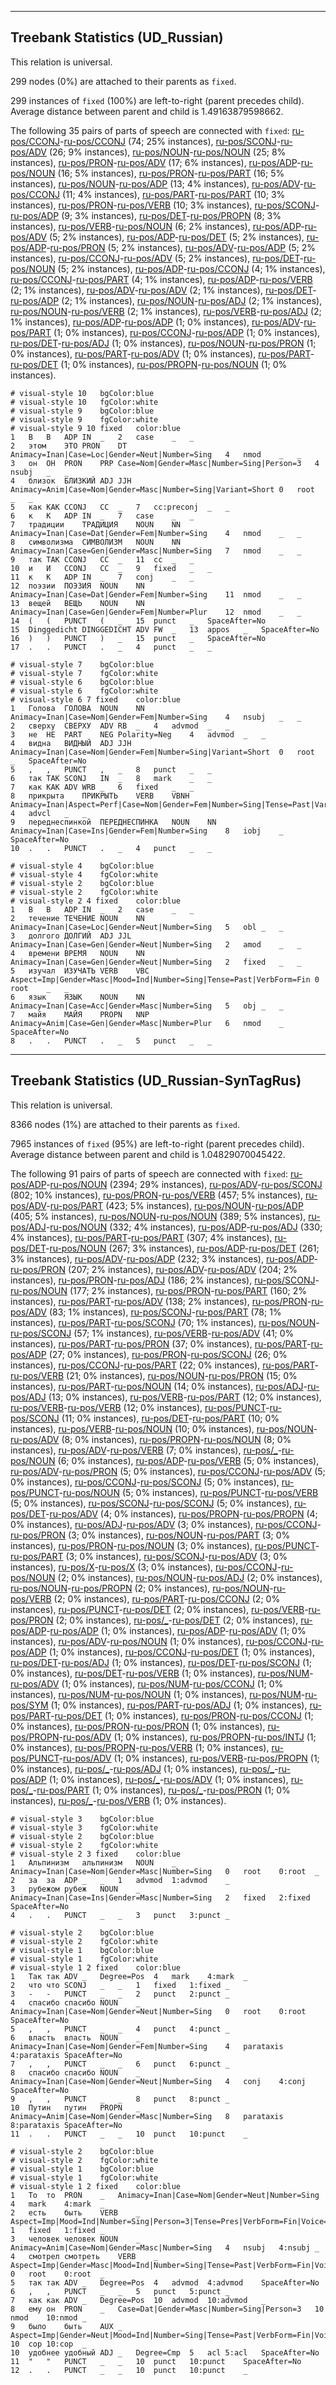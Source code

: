

--------------------------------------------------------------------------------

## Treebank Statistics (UD_Russian)

This relation is universal.

299 nodes (0%) are attached to their parents as `fixed`.

299 instances of `fixed` (100%) are left-to-right (parent precedes child).
Average distance between parent and child is 1.49163879598662.

The following 35 pairs of parts of speech are connected with `fixed`: [ru-pos/CCONJ]()-[ru-pos/CCONJ]() (74; 25% instances), [ru-pos/SCONJ]()-[ru-pos/ADV]() (26; 9% instances), [ru-pos/NOUN]()-[ru-pos/NOUN]() (25; 8% instances), [ru-pos/PRON]()-[ru-pos/ADV]() (17; 6% instances), [ru-pos/ADP]()-[ru-pos/NOUN]() (16; 5% instances), [ru-pos/PRON]()-[ru-pos/PART]() (16; 5% instances), [ru-pos/NOUN]()-[ru-pos/ADP]() (13; 4% instances), [ru-pos/ADV]()-[ru-pos/CCONJ]() (11; 4% instances), [ru-pos/PART]()-[ru-pos/PART]() (10; 3% instances), [ru-pos/PRON]()-[ru-pos/VERB]() (10; 3% instances), [ru-pos/SCONJ]()-[ru-pos/ADP]() (9; 3% instances), [ru-pos/DET]()-[ru-pos/PROPN]() (8; 3% instances), [ru-pos/VERB]()-[ru-pos/NOUN]() (6; 2% instances), [ru-pos/ADP]()-[ru-pos/ADV]() (5; 2% instances), [ru-pos/ADP]()-[ru-pos/DET]() (5; 2% instances), [ru-pos/ADP]()-[ru-pos/PRON]() (5; 2% instances), [ru-pos/ADV]()-[ru-pos/ADP]() (5; 2% instances), [ru-pos/CCONJ]()-[ru-pos/ADV]() (5; 2% instances), [ru-pos/DET]()-[ru-pos/NOUN]() (5; 2% instances), [ru-pos/ADP]()-[ru-pos/CCONJ]() (4; 1% instances), [ru-pos/CCONJ]()-[ru-pos/PART]() (4; 1% instances), [ru-pos/ADP]()-[ru-pos/VERB]() (2; 1% instances), [ru-pos/ADV]()-[ru-pos/ADV]() (2; 1% instances), [ru-pos/DET]()-[ru-pos/ADP]() (2; 1% instances), [ru-pos/NOUN]()-[ru-pos/ADJ]() (2; 1% instances), [ru-pos/NOUN]()-[ru-pos/VERB]() (2; 1% instances), [ru-pos/VERB]()-[ru-pos/ADJ]() (2; 1% instances), [ru-pos/ADP]()-[ru-pos/ADP]() (1; 0% instances), [ru-pos/ADV]()-[ru-pos/PART]() (1; 0% instances), [ru-pos/CCONJ]()-[ru-pos/ADP]() (1; 0% instances), [ru-pos/DET]()-[ru-pos/ADJ]() (1; 0% instances), [ru-pos/NOUN]()-[ru-pos/PRON]() (1; 0% instances), [ru-pos/PART]()-[ru-pos/ADV]() (1; 0% instances), [ru-pos/PART]()-[ru-pos/DET]() (1; 0% instances), [ru-pos/PROPN]()-[ru-pos/NOUN]() (1; 0% instances).


~~~ conllu
# visual-style 10	bgColor:blue
# visual-style 10	fgColor:white
# visual-style 9	bgColor:blue
# visual-style 9	fgColor:white
# visual-style 9 10 fixed	color:blue
1	В	В	ADP	IN	_	2	case	_	_
2	этом	ЭТО	PRON	DT	Animacy=Inan|Case=Loc|Gender=Neut|Number=Sing	4	nmod	_	_
3	он	ОН	PRON	PRP	Case=Nom|Gender=Masc|Number=Sing|Person=3	4	nsubj	_	_
4	близок	БЛИЗКИЙ	ADJ	JJH	Animacy=Anim|Case=Nom|Gender=Masc|Number=Sing|Variant=Short	0	root	_	_
5	как	КАК	CCONJ	CC	_	7	cc:preconj	_	_
6	к	К	ADP	IN	_	7	case	_	_
7	традиции	ТРАДИЦИЯ	NOUN	NN	Animacy=Inan|Case=Dat|Gender=Fem|Number=Sing	4	nmod	_	_
8	символизма	СИМВОЛИЗМ	NOUN	NN	Animacy=Inan|Case=Gen|Gender=Masc|Number=Sing	7	nmod	_	_
9	так	ТАК	CCONJ	CC	_	11	cc	_	_
10	и	И	CCONJ	CC	_	9	fixed	_	_
11	к	К	ADP	IN	_	7	conj	_	_
12	поэзии	ПОЭЗИЯ	NOUN	NN	Animacy=Inan|Case=Dat|Gender=Fem|Number=Sing	11	nmod	_	_
13	вещей	ВЕЩЬ	NOUN	NN	Animacy=Inan|Case=Gen|Gender=Fem|Number=Plur	12	nmod	_	_
14	(	(	PUNCT	(	_	15	punct	_	SpaceAfter=No
15	Dinggedicht	DINGGEDICHT	ADV	FW	_	13	appos	_	SpaceAfter=No
16	)	)	PUNCT	)	_	15	punct	_	SpaceAfter=No
17	.	.	PUNCT	.	_	4	punct	_	_

~~~


~~~ conllu
# visual-style 7	bgColor:blue
# visual-style 7	fgColor:white
# visual-style 6	bgColor:blue
# visual-style 6	fgColor:white
# visual-style 6 7 fixed	color:blue
1	Голова	ГОЛОВА	NOUN	NN	Animacy=Inan|Case=Nom|Gender=Fem|Number=Sing	4	nsubj	_	_
2	сверху	СВЕРХУ	ADV	RB	_	4	advmod	_	_
3	не	НЕ	PART	NEG	Polarity=Neg	4	advmod	_	_
4	видна	ВИДНЫЙ	ADJ	JJH	Animacy=Inan|Case=Nom|Gender=Fem|Number=Sing|Variant=Short	0	root	_	SpaceAfter=No
5	,	,	PUNCT	,	_	8	punct	_	_
6	так	ТАК	SCONJ	IN	_	8	mark	_	_
7	как	КАК	ADV	WRB	_	6	fixed	_	_
8	прикрыта	ПРИКРЫТЬ	VERB	VBNH	Animacy=Inan|Aspect=Perf|Case=Nom|Gender=Fem|Number=Sing|Tense=Past|Variant=Short|VerbForm=Part|Voice=Pass	4	advcl	_	_
9	переднеспинкой	ПЕРЕДНЕСПИНКА	NOUN	NN	Animacy=Inan|Case=Ins|Gender=Fem|Number=Sing	8	iobj	_	SpaceAfter=No
10	.	.	PUNCT	.	_	4	punct	_	_

~~~


~~~ conllu
# visual-style 4	bgColor:blue
# visual-style 4	fgColor:white
# visual-style 2	bgColor:blue
# visual-style 2	fgColor:white
# visual-style 2 4 fixed	color:blue
1	В	В	ADP	IN	_	2	case	_	_
2	течение	ТЕЧЕНИЕ	NOUN	NN	Animacy=Inan|Case=Loc|Gender=Neut|Number=Sing	5	obl	_	_
3	долгого	ДОЛГИЙ	ADJ	JJL	Animacy=Inan|Case=Gen|Gender=Neut|Number=Sing	2	amod	_	_
4	времени	ВРЕМЯ	NOUN	NN	Animacy=Inan|Case=Gen|Gender=Neut|Number=Sing	2	fixed	_	_
5	изучал	ИЗУЧАТЬ	VERB	VBC	Aspect=Imp|Gender=Masc|Mood=Ind|Number=Sing|Tense=Past|VerbForm=Fin	0	root	_	_
6	язык	ЯЗЫК	NOUN	NN	Animacy=Inan|Case=Acc|Gender=Masc|Number=Sing	5	obj	_	_
7	майя	МАЙЯ	PROPN	NNP	Animacy=Anim|Case=Gen|Gender=Masc|Number=Plur	6	nmod	_	SpaceAfter=No
8	.	.	PUNCT	.	_	5	punct	_	_

~~~




--------------------------------------------------------------------------------

## Treebank Statistics (UD_Russian-SynTagRus)

This relation is universal.

8366 nodes (1%) are attached to their parents as `fixed`.

7965 instances of `fixed` (95%) are left-to-right (parent precedes child).
Average distance between parent and child is 1.04829070045422.

The following 91 pairs of parts of speech are connected with `fixed`: [ru-pos/ADP]()-[ru-pos/NOUN]() (2394; 29% instances), [ru-pos/ADV]()-[ru-pos/SCONJ]() (802; 10% instances), [ru-pos/PRON]()-[ru-pos/VERB]() (457; 5% instances), [ru-pos/ADV]()-[ru-pos/PART]() (423; 5% instances), [ru-pos/NOUN]()-[ru-pos/ADP]() (405; 5% instances), [ru-pos/NOUN]()-[ru-pos/NOUN]() (389; 5% instances), [ru-pos/ADJ]()-[ru-pos/NOUN]() (332; 4% instances), [ru-pos/ADP]()-[ru-pos/ADJ]() (330; 4% instances), [ru-pos/PART]()-[ru-pos/PART]() (307; 4% instances), [ru-pos/DET]()-[ru-pos/NOUN]() (267; 3% instances), [ru-pos/ADP]()-[ru-pos/DET]() (261; 3% instances), [ru-pos/ADV]()-[ru-pos/ADP]() (232; 3% instances), [ru-pos/ADP]()-[ru-pos/PRON]() (207; 2% instances), [ru-pos/ADV]()-[ru-pos/ADV]() (204; 2% instances), [ru-pos/PRON]()-[ru-pos/ADJ]() (186; 2% instances), [ru-pos/SCONJ]()-[ru-pos/NOUN]() (177; 2% instances), [ru-pos/PRON]()-[ru-pos/PART]() (160; 2% instances), [ru-pos/PART]()-[ru-pos/ADV]() (138; 2% instances), [ru-pos/PRON]()-[ru-pos/ADV]() (83; 1% instances), [ru-pos/SCONJ]()-[ru-pos/PART]() (78; 1% instances), [ru-pos/PART]()-[ru-pos/SCONJ]() (70; 1% instances), [ru-pos/NOUN]()-[ru-pos/SCONJ]() (57; 1% instances), [ru-pos/VERB]()-[ru-pos/ADV]() (41; 0% instances), [ru-pos/PART]()-[ru-pos/PRON]() (37; 0% instances), [ru-pos/PART]()-[ru-pos/ADP]() (27; 0% instances), [ru-pos/PRON]()-[ru-pos/SCONJ]() (26; 0% instances), [ru-pos/CCONJ]()-[ru-pos/PART]() (22; 0% instances), [ru-pos/PART]()-[ru-pos/VERB]() (21; 0% instances), [ru-pos/NOUN]()-[ru-pos/PRON]() (15; 0% instances), [ru-pos/PART]()-[ru-pos/NOUN]() (14; 0% instances), [ru-pos/ADJ]()-[ru-pos/ADJ]() (13; 0% instances), [ru-pos/VERB]()-[ru-pos/PART]() (12; 0% instances), [ru-pos/VERB]()-[ru-pos/VERB]() (12; 0% instances), [ru-pos/PUNCT]()-[ru-pos/SCONJ]() (11; 0% instances), [ru-pos/DET]()-[ru-pos/PART]() (10; 0% instances), [ru-pos/VERB]()-[ru-pos/NOUN]() (10; 0% instances), [ru-pos/NOUN]()-[ru-pos/ADV]() (8; 0% instances), [ru-pos/PROPN]()-[ru-pos/NOUN]() (8; 0% instances), [ru-pos/ADV]()-[ru-pos/VERB]() (7; 0% instances), [ru-pos/_]()-[ru-pos/NOUN]() (6; 0% instances), [ru-pos/ADP]()-[ru-pos/VERB]() (5; 0% instances), [ru-pos/ADV]()-[ru-pos/PRON]() (5; 0% instances), [ru-pos/CCONJ]()-[ru-pos/ADV]() (5; 0% instances), [ru-pos/CCONJ]()-[ru-pos/SCONJ]() (5; 0% instances), [ru-pos/PUNCT]()-[ru-pos/NOUN]() (5; 0% instances), [ru-pos/PUNCT]()-[ru-pos/VERB]() (5; 0% instances), [ru-pos/SCONJ]()-[ru-pos/SCONJ]() (5; 0% instances), [ru-pos/DET]()-[ru-pos/ADV]() (4; 0% instances), [ru-pos/PROPN]()-[ru-pos/PROPN]() (4; 0% instances), [ru-pos/ADJ]()-[ru-pos/ADV]() (3; 0% instances), [ru-pos/CCONJ]()-[ru-pos/PRON]() (3; 0% instances), [ru-pos/NOUN]()-[ru-pos/PART]() (3; 0% instances), [ru-pos/PRON]()-[ru-pos/NOUN]() (3; 0% instances), [ru-pos/PUNCT]()-[ru-pos/PART]() (3; 0% instances), [ru-pos/SCONJ]()-[ru-pos/ADV]() (3; 0% instances), [ru-pos/X]()-[ru-pos/X]() (3; 0% instances), [ru-pos/CCONJ]()-[ru-pos/NOUN]() (2; 0% instances), [ru-pos/NOUN]()-[ru-pos/ADJ]() (2; 0% instances), [ru-pos/NOUN]()-[ru-pos/PROPN]() (2; 0% instances), [ru-pos/NOUN]()-[ru-pos/VERB]() (2; 0% instances), [ru-pos/PART]()-[ru-pos/CCONJ]() (2; 0% instances), [ru-pos/PUNCT]()-[ru-pos/DET]() (2; 0% instances), [ru-pos/VERB]()-[ru-pos/PRON]() (2; 0% instances), [ru-pos/_]()-[ru-pos/DET]() (2; 0% instances), [ru-pos/ADP]()-[ru-pos/ADP]() (1; 0% instances), [ru-pos/ADP]()-[ru-pos/ADV]() (1; 0% instances), [ru-pos/ADV]()-[ru-pos/NOUN]() (1; 0% instances), [ru-pos/CCONJ]()-[ru-pos/ADP]() (1; 0% instances), [ru-pos/CCONJ]()-[ru-pos/DET]() (1; 0% instances), [ru-pos/DET]()-[ru-pos/ADJ]() (1; 0% instances), [ru-pos/DET]()-[ru-pos/SCONJ]() (1; 0% instances), [ru-pos/DET]()-[ru-pos/VERB]() (1; 0% instances), [ru-pos/NUM]()-[ru-pos/ADV]() (1; 0% instances), [ru-pos/NUM]()-[ru-pos/CCONJ]() (1; 0% instances), [ru-pos/NUM]()-[ru-pos/NOUN]() (1; 0% instances), [ru-pos/NUM]()-[ru-pos/SYM]() (1; 0% instances), [ru-pos/PART]()-[ru-pos/ADJ]() (1; 0% instances), [ru-pos/PART]()-[ru-pos/DET]() (1; 0% instances), [ru-pos/PRON]()-[ru-pos/CCONJ]() (1; 0% instances), [ru-pos/PRON]()-[ru-pos/PRON]() (1; 0% instances), [ru-pos/PROPN]()-[ru-pos/ADV]() (1; 0% instances), [ru-pos/PROPN]()-[ru-pos/INTJ]() (1; 0% instances), [ru-pos/PROPN]()-[ru-pos/VERB]() (1; 0% instances), [ru-pos/PUNCT]()-[ru-pos/ADV]() (1; 0% instances), [ru-pos/VERB]()-[ru-pos/PROPN]() (1; 0% instances), [ru-pos/_]()-[ru-pos/ADJ]() (1; 0% instances), [ru-pos/_]()-[ru-pos/ADP]() (1; 0% instances), [ru-pos/_]()-[ru-pos/ADV]() (1; 0% instances), [ru-pos/_]()-[ru-pos/PART]() (1; 0% instances), [ru-pos/_]()-[ru-pos/PRON]() (1; 0% instances), [ru-pos/_]()-[ru-pos/VERB]() (1; 0% instances).


~~~ conllu
# visual-style 3	bgColor:blue
# visual-style 3	fgColor:white
# visual-style 2	bgColor:blue
# visual-style 2	fgColor:white
# visual-style 2 3 fixed	color:blue
1	Альпинизм	альпинизм	NOUN	_	Animacy=Inan|Case=Nom|Gender=Masc|Number=Sing	0	root	0:root	_
2	за	за	ADP	_	_	1	advmod	1:advmod	_
3	рубежом	рубеж	NOUN	_	Animacy=Inan|Case=Ins|Gender=Masc|Number=Sing	2	fixed	2:fixed	SpaceAfter=No
4	.	.	PUNCT	_	_	3	punct	3:punct	_

~~~


~~~ conllu
# visual-style 2	bgColor:blue
# visual-style 2	fgColor:white
# visual-style 1	bgColor:blue
# visual-style 1	fgColor:white
# visual-style 1 2 fixed	color:blue
1	Так	так	ADV	_	Degree=Pos	4	mark	4:mark	_
2	что	что	SCONJ	_	_	1	fixed	1:fixed	_
3	-	-	PUNCT	_	_	2	punct	2:punct	_
4	спасибо	спасибо	NOUN	_	Animacy=Inan|Case=Nom|Gender=Neut|Number=Sing	0	root	0:root	SpaceAfter=No
5	,	,	PUNCT	_	_	4	punct	4:punct	_
6	власть	власть	NOUN	_	Animacy=Inan|Case=Nom|Gender=Fem|Number=Sing	4	parataxis	4:parataxis	SpaceAfter=No
7	,	,	PUNCT	_	_	6	punct	6:punct	_
8	спасибо	спасибо	NOUN	_	Animacy=Inan|Case=Nom|Gender=Neut|Number=Sing	4	conj	4:conj	SpaceAfter=No
9	,	,	PUNCT	_	_	8	punct	8:punct	_
10	Путин	путин	PROPN	_	Animacy=Anim|Case=Nom|Gender=Masc|Number=Sing	8	parataxis	8:parataxis	SpaceAfter=No
11	.	.	PUNCT	_	_	10	punct	10:punct	_

~~~


~~~ conllu
# visual-style 2	bgColor:blue
# visual-style 2	fgColor:white
# visual-style 1	bgColor:blue
# visual-style 1	fgColor:white
# visual-style 1 2 fixed	color:blue
1	То	то	PRON	_	Animacy=Inan|Case=Nom|Gender=Neut|Number=Sing	4	mark	4:mark	_
2	есть	быть	VERB	_	Aspect=Imp|Mood=Ind|Number=Sing|Person=3|Tense=Pres|VerbForm=Fin|Voice=Act	1	fixed	1:fixed	_
3	человек	человек	NOUN	_	Animacy=Anim|Case=Nom|Gender=Masc|Number=Sing	4	nsubj	4:nsubj	_
4	смотрел	смотреть	VERB	_	Aspect=Imp|Gender=Masc|Mood=Ind|Number=Sing|Tense=Past|VerbForm=Fin|Voice=Act	0	root	0:root	_
5	так	так	ADV	_	Degree=Pos	4	advmod	4:advmod	SpaceAfter=No
6	,	,	PUNCT	_	_	5	punct	5:punct	_
7	как	как	ADV	_	Degree=Pos	10	advmod	10:advmod	_
8	ему	он	PRON	_	Case=Dat|Gender=Masc|Number=Sing|Person=3	10	nmod	10:nmod	_
9	было	быть	AUX	_	Aspect=Imp|Gender=Neut|Mood=Ind|Number=Sing|Tense=Past|VerbForm=Fin|Voice=Act	10	cop	10:cop	_
10	удобнее	удобный	ADJ	_	Degree=Cmp	5	acl	5:acl	SpaceAfter=No
11	"	"	PUNCT	_	_	10	punct	10:punct	SpaceAfter=No
12	.	.	PUNCT	_	_	10	punct	10:punct	_

~~~


